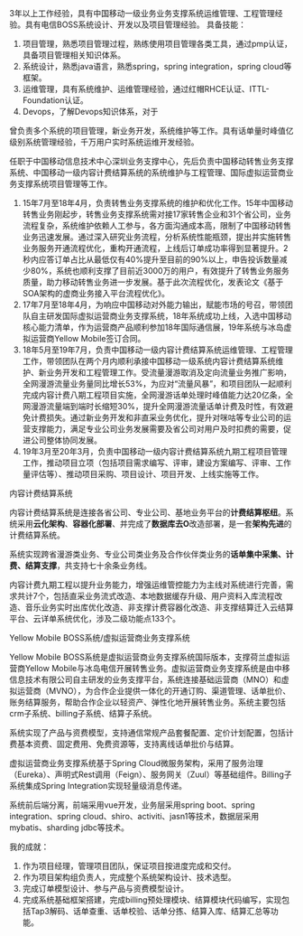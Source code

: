 3年以上工作经验，具有中国移动一级业务业务支撑系统运维管理、工程管理经验。具有电信BOSS系统设计、开发以及项目管理经验。 
具备技能： 

1. 项目管理，熟悉项目管理过程，熟练使用项目管理各类工具，通过pmp认证，具备项目管理相关知识体系。
2. 系统设计，熟悉java语言，熟悉spring，spring integration，spring cloud等框架。 
3. 运维管理，具有系统维护、运维管理经验，通过红帽RHCE认证、ITTL-Foundation认证。
4. Devops，了解Devops知识体系，对于



曾负责多个系统的项目管理，新业务开发，系统维护等工作。具有话单量时峰值亿级别系统管理经验，千万用户实时系统运维开发经验。





任职于中国移动信息技术中心深圳业务支撑中心，先后负责中国移动转售业务支撑系统、中国移动一级内容计费结算系统的系统维护与工程管理、国际虚拟运营商业务支撑系统项目管理等工作。  

1. 15年7月至18年4月，负责转售业务支撑系统的维护和优化工作。15年中国移动转售业务刚起步，转售业务支撑系统需对接17家转售企业和31个省公司，业务流程复杂，系统维护依赖人工参与，各方面沟通成本高，限制了中国移动转售业务迅速发展。通过深入研究业务流程，分析系统性能瓶颈，提出并实施转售业务服务开通流程优化，重构开通流程，上线后订单成功率得到显著提升。2秒内应答订单占比从最低仅有40%提升至目前的90%以上，申告投诉数量减少80%，系统也顺利支撑了目前近3000万的用户，有效提升了转售业务服务质量，助力移动转售业务进一步发展。基于此次流程优化，发表论文《基于SOA架构的虚商业务接入平台流程优化》。
2. 17年7月至18年4月，为响应中国移动对外能力输出，赋能市场的号召，带领团队自主研发国际虚拟运营商业务支撑系统，18年系统成功上线，入选中国移动核心能力清单，作为运营商产品顺利参加18年国际通信展，19年系统与冰岛虚拟运营商Yellow Mobile签订合同。
3. 18年5月至19年7月，负责中国移动一级内容计费结算系统运维管理、工程管理工作，带领团队在两个月内顺利承接中国移动一级系统内容计费结算系统维护、新业务开发和工程管理工作。受流量漫游取消及定向流量业务推广影响，全网漫游流量业务量同比增长53%，为应对“流量风暴”，和项目团队一起顺利完成内容计费八期工程项目实施，全网漫游话单处理时峰值能力达20亿条，全网漫游流量端到端时长缩短30%，提升全网漫游流量话单计费及时性，有效避免计费损失。通过新业务开发和非直采业务优化，提升对咪咕等专业公司的运营支撑能力，满足专业公司业务发展需要及省公司对用户及时扣费的需要，促进公司整体协同发展。
4. 19年3月至20年3月，负责中国移动一级内容计费结算系统九期工程项目管理工作，推动项目立项（包括项目需求编写、评审，建设方案编写、评审、工作量评估等）、推动项目采购、项目设计、项目开发、上线实施等工作。



内容计费结算系统

内容计费结算系统是连接各省公司、专业公司、基地业务平台的**计费结算枢纽**。系统采用**云化架构**、**容器化部署**、并完成了**数据库去O**改造部署，是一套**架构先进**的计费结算系统。

系统实现跨省漫游类业务、专业公司类业务及合作伙伴类业务的**话单集中采集、计费、结算支撑**，共支持七十余条业务线。

内容计费九期工程以提升业务能力，增强运维管控能力为主线对系统进行完善，需求共计7个，包括直采业务流式改造、本地数据缓存升级、用户资料入库流程改造、音乐业务实时出库优化改造、非支撑计费容器化改造、非支撑结算迁入云结算平台、云详单系统优化，涉及二级功能点133个。



Yellow Mobile BOSS系统/虚拟运营商业务支撑系统

Yellow Mobile BOSS系统是虚拟运营商业务支撑系统国际版本，支撑荷兰虚拟运营商Yellow Mobile与冰岛电信开展转售业务。虚拟运营商业务支撑系统是由中移信息技术有限公司自主研发的业务支撑平台，系统连接基础运营商（MNO）和虚拟运营商（MVNO），为合作企业提供一体化的开通订购、渠道管理、话单批价、账务结算服务，帮助合作企业以轻资产、弹性化地开展转售业务。系统主要包括crm子系统、billing子系统、结算子系统。

系统实现了产品与资费模型，支持通信常规产品套餐配置、定价计划配置，包括计费基本资费、固定费用、免费资源等，支持离线话单批价与结算。

虚拟运营商业务支撑系统基于Spring Cloud微服务架构，采用了服务治理（Eureka）、声明式Rest调用（Feign）、服务网关（Zuul）等基础组件。Billing子系统集成Spring Integration实现轻量级消息传递。

系统前后端分离，前端采用vue开发，业务层采用spring boot、spring integration、spring cloud、shiro、activiti、jasn1等技术，数据层采用mybatis、sharding jdbc等技术。



我的成就：

1. 作为项目经理，管理项目团队，保证项目按进度完成和交付。
2. 作为项目架构组负责人，完成整个系统架构设计、技术选型。
3. 完成订单模型设计、参与产品与资费模型设计。
4. 完成系统基础框架搭建，完成billing预处理模块、结算模块代码编写，实现包括Tap3解码、话单查重、话单校验、话单分拣、结算入库、结算汇总等功能。


